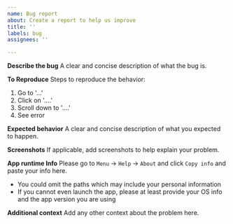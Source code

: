 ```yaml
---
name: Bug report
about: Create a report to help us improve
title: ''
labels: bug
assignees: ''

---
```


**Describe the bug**
A clear and concise description of what the bug is.

**To Reproduce**
Steps to reproduce the behavior:
1. Go to '...'
2. Click on '....'
3. Scroll down to '....'
4. See error

**Expected behavior**
A clear and concise description of what you expected to happen.

**Screenshots**
If applicable, add screenshots to help explain your problem.

**App runtime Info**
Please go to `Menu` -> `Help` -> `About` and click `Copy info` and paste your info here.
- You could omit the paths which may include your personal information
- If you cannot even launch the app, please at least provide your OS info and the app version you are using

**Additional context**
Add any other context about the problem here.
